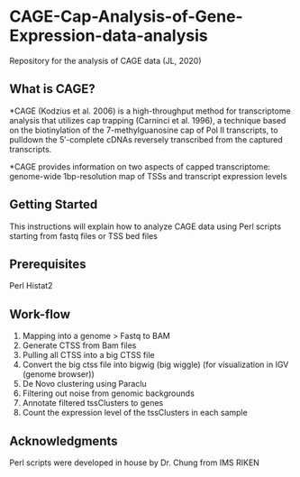 # CAGE-Cap-Analysis-of-Gene-Expression-data-analysis
Repository for the analysis of CAGE data 
(JL, 2020)
## What is CAGE?
*CAGE (Kodzius et al. 2006) is a high-throughput method for transcriptome analysis that utilizes cap trapping (Carninci et al. 1996), a technique based on the biotinylation of the 7-methylguanosine cap of Pol II transcripts, to pulldown the 5′-complete cDNAs reversely transcribed from the captured transcripts.

*CAGE provides information on two aspects of capped transcriptome: genome-wide 1bp-resolution map of TSSs and transcript expression levels

## Getting Started
This  instructions will explain how to analyze CAGE data using Perl scripts starting from fastq files or TSS bed files
## Prerequisites
Perl
Histat2

## Work-flow
1. Mapping into a genome  > Fastq to BAM
2. Generate CTSS from Bam files 
3. Pulling all CTSS into a big CTSS file
4. Convert the big ctss file into bigwig (big wiggle)  (for visualization in IGV (genome browser))
5. De Novo clustering using Paraclu
6. Filtering out noise from genomic backgrounds
7. Annotate filtered tssClusters to genes
8. Count the expression level of the tssClusters in each sample





## Acknowledgments
Perl scripts were developed in house by Dr. Chung from IMS RIKEN
